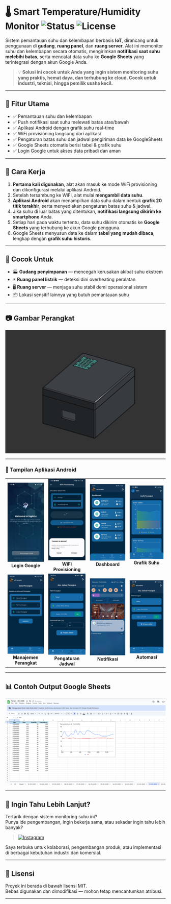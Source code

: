 # 🌡️ Smart Temperature/Humidity Monitor ![Status](https://img.shields.io/badge/status-stable-brightgreen) ![License](https://img.shields.io/badge/license-MIT-blue)

Sistem pemantauan suhu dan kelembapan berbasis **IoT**, dirancang untuk penggunaan di **gudang**, **ruang panel**, dan **ruang server**. Alat ini memonitor suhu dan kelembapan secara otomatis, mengirimkan **notifikasi saat suhu melebihi batas**, serta mencatat data suhu ke **Google Sheets** yang terintegrasi dengan akun Google Anda.
> 💡 **Solusi ini cocok untuk Anda yang ingin sistem monitoring suhu yang praktis, hemat daya, dan terhubung ke cloud. Cocok untuk industri, teknisi, hingga pemilik usaha kecil.**
---

## 🔧 Fitur Utama

- ✅ Pemantauan suhu dan kelembapan
- ✅ Push notifikasi saat suhu melewati batas atas/bawah
- ✅ Aplikasi Android dengan grafik suhu real-time
- ✅ WiFi provisioning langsung dari aplikasi
- ✅ Pengaturan batas suhu dan jadwal pengiriman data ke GoogleSheets
- ✅ Google Sheets otomatis berisi tabel & grafik suhu
- ✅ Login Google untuk akses data pribadi dan aman

---

## 📱 Cara Kerja

1. **Pertama kali digunakan**, alat akan masuk ke mode WiFi provisioning dan dikonfigurasi melalui aplikasi Android.
2. Setelah tersambung ke WiFi, alat mulai **mengambil data suhu**.
3. **Aplikasi Android** akan menampilkan data suhu dalam bentuk **grafik 20 titik terakhir**, serta menyediakan pengaturan batas suhu & jadwal.
4. Jika suhu di luar batas yang ditentukan, **notifikasi langsung dikirim ke smartphone** Anda.
5. Setiap hari pada waktu tertentu, data suhu dikirim otomatis ke **Google Sheets** yang terhubung ke akun Google pengguna.
6. Google Sheets menyusun data ke dalam **tabel yang mudah dibaca**, lengkap dengan **grafik suhu historis**.

---

## 🎯 Cocok Untuk

- 🏭 **Gudang penyimpanan** — mencegah kerusakan akibat suhu ekstrem
- ⚡ **Ruang panel listrik** — deteksi dini overheating peralatan
- 🖥️ **Ruang server** — menjaga suhu stabil demi operasional sistem
- 📦 Lokasi sensitif lainnya yang butuh pemantauan suhu

---

## 📷 Gambar Perangkat

![Foto Alat](Screenshots/Zephlyr.png)

---


### 📱 Tampilan Aplikasi Android

<table>
  <tr>
    <td align="center">
      <img src="Screenshots/GoogleLogin.jpg" width="160"/><br/>
      <b>Login Google</b>
    </td>
    <td align="center">
      <img src="Screenshots/WiFiProvisioning.jpg" width="160"/><br/>
      <b>WiFi Provisioning</b>
    </td>
    <td align="center">
      <img src="Screenshots/Dashboard.jpg" width="160"/><br/>
      <b>Dashboard</b>
    </td>
    <td align="center">
      <img src="Screenshots/Graph.jpg" width="160"/><br/>
      <b>Grafik Suhu</b>
    </td>
  </tr>
  <tr>
    <td align="center">
      <img src="Screenshots/DeviceManagement.jpg" width="160"/><br/>
      <b>Manajemen Perangkat</b>
    </td>
    <td align="center">
      <img src="Screenshots/schedulue.jpg" width="160"/><br/>
      <b>Pengaturan Jadwal</b>
    </td>
    <td align="center">
      <img src="Screenshots/Notification.jpg" width="160"/><br/>
      <b>Notifikasi</b>
    </td>
    <td align="center">
      <img src="Screenshots/Automation.jpg" width="160"/><br/>
      <b>Automasi</b>
    </td>
  </tr>
</table>


---

## 📊 Contoh Output Google Sheets


![Tampilan Sheets](Screenshots/GoogleSheets.png)

---


## 📣 Ingin Tahu Lebih Lanjut?

Tertarik dengan sistem monitoring suhu ini?  
Punya ide pengembangan, ingin bekerja sama, atau sekadar ingin tahu lebih banyak?

> [![Instagram](https://img.shields.io/badge/Instagram-@zeph.ylr-purple?logo=instagram&logoColor=white)](https://instagram.com/zeph.ylr)


Saya terbuka untuk kolaborasi, pengembangan produk, atau implementasi di berbagai kebutuhan industri dan komersial.

---

## 📄 Lisensi

Proyek ini berada di bawah lisensi MIT.  
Bebas digunakan dan dimodifikasi — mohon tetap mencantumkan atribusi.

---
